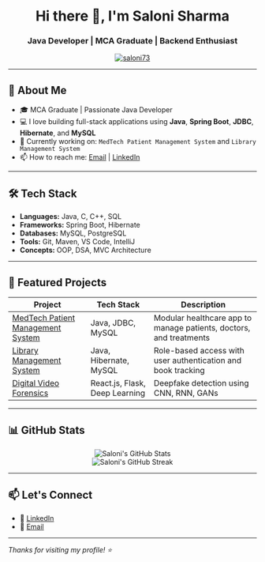 <h1 align="center">Hi there 👋, I'm Saloni Sharma</h1>
<h3 align="center">Java Developer | MCA Graduate | Backend Enthusiast</h3>

<p align="center">
  <a href="https://github.com/saloni73">
    <img src="https://komarev.com/ghpvc/?username=saloni73&label=Profile%20views&color=0e75b6&style=flat" alt="saloni73" />
  </a>
</p>

---

## 🌟 About Me

- 🎓 MCA Graduate | Passionate Java Developer
- 💻 I love building full-stack applications using **Java**, **Spring Boot**, **JDBC**, **Hibernate**, and **MySQL**
- 🚀 Currently working on: `MedTech Patient Management System` and `Library Management System`
- 📫 How to reach me: [Email](mailto:your.email@example.com) | [LinkedIn](https://www.linkedin.com/in/your-linkedin/)

---

## 🛠️ Tech Stack

- **Languages:** Java, C, C++, SQL  
- **Frameworks:** Spring Boot, Hibernate  
- **Databases:** MySQL, PostgreSQL  
- **Tools:** Git, Maven, VS Code, IntelliJ  
- **Concepts:** OOP, DSA, MVC Architecture  

---

## 📌 Featured Projects

| Project | Tech Stack | Description |
|--------|------------|-------------|
| [MedTech Patient Management System](https://github.com/saloni73/MedTech-Patient-Management-System) | Java, JDBC, MySQL | Modular healthcare app to manage patients, doctors, and treatments |
| [Library Management System](https://github.com/saloni73/Library-Management-System) | Java, Hibernate, MySQL | Role-based access with user authentication and book tracking |
| [Digital Video Forensics](https://github.com/saloni73/Digital-Video-Forensics) | React.js, Flask, Deep Learning | Deepfake detection using CNN, RNN, GANs |

---

## 📊 GitHub Stats

<p align="center">
  <img src="https://github-readme-stats.vercel.app/api?username=saloni73&show_icons=true&theme=radical" alt="Saloni's GitHub Stats" />
  <br />
  <img src="https://github-readme-streak-stats.herokuapp.com/?user=saloni73&theme=radical" alt="Saloni's GitHub Streak" />
</p>

---

## 📫 Let's Connect

- 💼 [LinkedIn](https://www.linkedin.com/in/your-linkedin/)
- 📧 [Email](mailto:your.email@example.com)

---

_Thanks for visiting my profile! ⭐_
